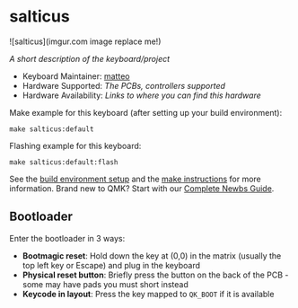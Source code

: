 # salticus

![salticus](imgur.com image replace me!)

*A short description of the keyboard/project*

* Keyboard Maintainer: [matteo](https://github.com/grokepeer)
* Hardware Supported: *The PCBs, controllers supported*
* Hardware Availability: *Links to where you can find this hardware*

Make example for this keyboard (after setting up your build environment):

    make salticus:default

Flashing example for this keyboard:

    make salticus:default:flash

See the [build environment setup](https://docs.qmk.fm/#/getting_started_build_tools) and the [make instructions](https://docs.qmk.fm/#/getting_started_make_guide) for more information. Brand new to QMK? Start with our [Complete Newbs Guide](https://docs.qmk.fm/#/newbs).

## Bootloader

Enter the bootloader in 3 ways:

* **Bootmagic reset**: Hold down the key at (0,0) in the matrix (usually the top left key or Escape) and plug in the keyboard
* **Physical reset button**: Briefly press the button on the back of the PCB - some may have pads you must short instead
* **Keycode in layout**: Press the key mapped to `QK_BOOT` if it is available
